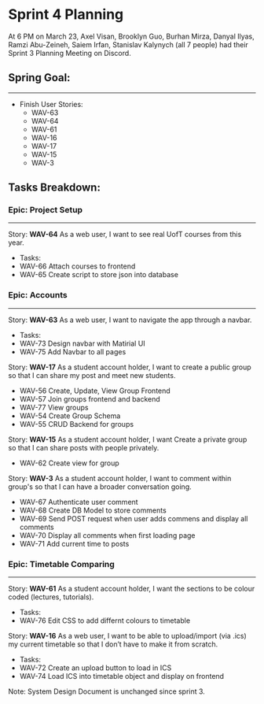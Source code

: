 # Sprint 4 Planning

At 6 PM on March 23, Axel Visan, Brooklyn Guo, Burhan Mirza, Danyal Ilyas, Ramzi Abu-Zeineh, Saiem Irfan, Stanislav Kalynych (all 7 people) had their Sprint 3 Planning Meeting on Discord.

## Spring Goal:
---
- Finish User Stories:
  - WAV-63
  - WAV-64
  - WAV-61
  - WAV-16
  - WAV-17
  - WAV-15
  - WAV-3

## Tasks Breakdown:


### **Epic:** Project Setup
---
Story: **WAV-64**
As a web user, I want to see real UofT courses from this year.
- Tasks:
- WAV-66 Attach courses to frontend
- WAV-65 Create script to store json into database



### **Epic:** Accounts
---
Story: **WAV-63**
As a web user, I want to navigate the app through a navbar.
- Tasks:
- WAV-73 Design navbar with Matirial UI
- WAV-75 Add Navbar to all pages

Story: **WAV-17**
As a student account holder, I want to create a public group so that I can share my post and meet new students.
- WAV-56 Create, Update, View Group Frontend
- WAV-57 Join groups frontend and backend
- WAV-77 View groups
- WAV-54 Create Group Schema
- WAV-55 CRUD Backend for groups

Story: **WAV-15**
As a student account holder, I want Create a private group so that I can share posts with people privately.
- WAV-62 Create view for group

Story: **WAV-3**
As a student account holder, I want to comment within group's so that I can have a broader conversation going.
- WAV-67 Authenticate user comment
- WAV-68 Create DB Model to store comments
- WAV-69 Send POST request when user adds commens and display all comments
- WAV-70 Display all comments when first loading page 
- WAV-71 Add current time to posts



### **Epic:** Timetable Comparing
---
Story: **WAV-61**
As a student account holder, I want the sections to be colour coded (lectures, tutorials).
- Tasks:
- WAV-76 Edit CSS to add differnt colours to timetable

Story: **WAV-16**
As a web user, I want to be able to upload/import (via .ics) my current timetable so that I don’t have to make it from scratch.
- Tasks:
- WAV-72 Create an upload button to load in ICS
- WAV-74 Load ICS into timetable object and display on frontend


Note: System Design Document is unchanged since sprint 3.






